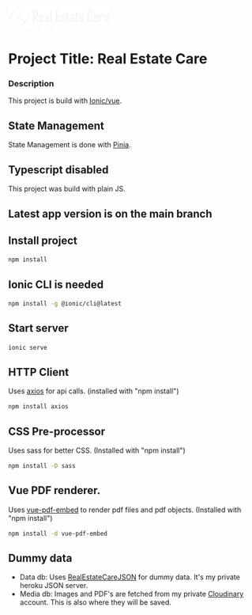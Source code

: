 ![Logo](public/logos/real-estate-care-logo.png)
# Project Title: Real Estate Care

### Description
This project is build with [Ionic/vue](https://ionicframework.com/docs/vue/overview).

## State Management
State Management is done with [Pinia](https://pinia.vuejs.org/).

## Typescript disabled
This project was build with plain JS.

## Latest app version is on the main branch

## Install project
```sh
npm install
```

## Ionic CLI is needed
```sh
npm install -g @ionic/cli@latest
```

## Start server
```sh
ionic serve
```

## HTTP Client
Uses [axios](https://axios-http.com/docs/intro) for api calls. (installed with "npm install")
```sh
npm install axios
```

## CSS Pre-processor
Uses sass for better CSS. (Installed with "npm install")
```sh
npm install -D sass
```

## Vue PDF renderer.
Uses [vue-pdf-embed](https://github.com/hrynko/vue-pdf-embed) to render pdf files and pdf objects. (Installed with "npm install")
```sh
npm install -d vue-pdf-embed
```

## Dummy data
- Data db: Uses [RealEstateCareJSON](https://github.com/BabyLizzy-FunTime-Lab/RealEstateCareJSON) for dummy data. It's my private heroku JSON server.
- Media db: Images and PDF's are fetched from my private [Cloudinary](https://cloudinary.com/) account. This is also where they will be saved. 



